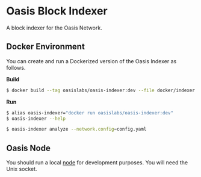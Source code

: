 # Oasis Block Indexer

A block indexer for the Oasis Network.

## Docker Environment

You can create and run a Dockerized version of the Oasis Indexer as follows.

**Build**
```sh
$ docker build --tag oasislabs/oasis-indexer:dev --file docker/indexer.Dockerfile .
```

**Run**
```sh
$ alias oasis-indexer="docker run oasislabs/oasis-indexer:dev"
$ oasis-indexer --help
```

```sh
$ oasis-indexer analyze --network.config=config.yaml
```

## Oasis Node

You should run a local [node](https://docs.oasis.dev/general/run-a-node/set-up-your-node/run-non-validator) for development purposes. You will need the Unix socket.
